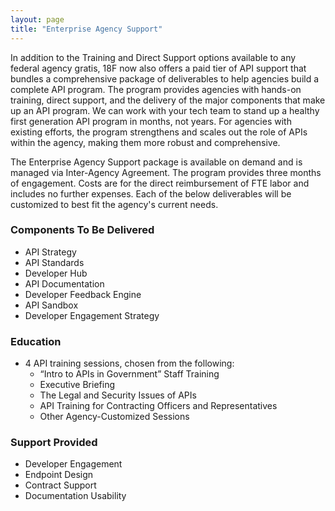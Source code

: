 ```yaml
---
layout: page
title: "Enterprise Agency Support"
---
```


In addition to the Training and Direct Support options available to any federal agency gratis, 18F now also offers a paid tier of API support that bundles a comprehensive package of deliverables to help agencies build a complete API program.  The program provides agencies with hands-on training, direct support, and the delivery of the major components that make up an API program.  We can work with your tech team to stand up a healthy first generation API program in months, not years.  For agencies with existing efforts, the program strengthens and scales out the role of APIs within the agency, making them more robust and comprehensive.   

The Enterprise Agency Support package is available on demand and is managed via Inter-Agency Agreement.  The program provides three months of engagement. Costs are for the direct reimbursement of FTE labor and includes no further expenses.  Each of the below deliverables will be customized to best fit the agency's current needs.  

### Components To Be Delivered
* API Strategy 
* API Standards 
* Developer Hub 
* API Documentation 
* Developer Feedback Engine 
* API Sandbox
* Developer Engagement Strategy 

### Education
* 4 API training sessions, chosen from the following:
  * “Intro to APIs in Government” Staff Training
  * Executive Briefing
  * The Legal and Security Issues of APIs
  * API Training for Contracting Officers and Representatives
  * Other Agency-Customized Sessions

### Support Provided
* Developer Engagement 
* Endpoint Design 
* Contract Support 
* Documentation Usability


